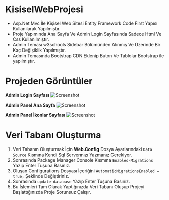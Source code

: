 # KisiselWebProjesi

- Asp.Net Mvc İle Kişisel Web Sitesi Entity Framework Code First Yapısı
  Kullanılarak Yapılmıştır.
- Proje Yapımında Ana Sayfa Ve Admin Login Sayfasında Sadece Html Ve
  Css Kullanılmıştır.
- Admin Teması w3schools Sidebar Bölümünden Alınmış Ve Üzerinde Bir Kaç
  Değişiklik Yapılmıştır.
- Admin Temasında Bootstrap CDN Eklenip Buton Ve Tablolar Bootstrap ile
  yapılmıştır.

# Projeden Görüntüler



**Admin Login Sayfası**
![Screenshot](https://user-images.githubusercontent.com/48470345/93140288-dbe1a600-f6ea-11ea-98a4-95059f0aef77.png)

**Admin Panel Ana Sayfa**
![Screenshot](https://user-images.githubusercontent.com/48470345/93140369-fddb2880-f6ea-11ea-8e81-1fae3399ad50.png)

**Admin Panel İkonlar Sayfası**
![Screenshot](https://user-images.githubusercontent.com/48470345/93140435-1c412400-f6eb-11ea-9d54-ab188097b071.png)

# Veri Tabanı Oluşturma

1.  Veri Tabanın Oluşturmak İçin **Web.Config** Dosya Ayarlarındaki
    `Data Source` Kısmına Kendi Sql Serverınızı Yazmanız Gerekiyor.
2.  Sonrasında Package Manager Console Kısmına `Enabled-Migrations`
    Yazıp Enter Tuşuna Basınız.
3.  Oluşan Configurations Dosyası İçeriğini `AutomaticMigrationsEnabled
= true;` Şeklinde Değiştiriniz.
4.  Sonrasında `update-database` Yazıp Enter Tuşuna Basınız.
5.  Bu İşlemleri Tam Olarak Yaptığınızda Veri Tabanı Oluşup Projeyi
    Başlattığınızda Proje Sorunsuz Çalışır.
